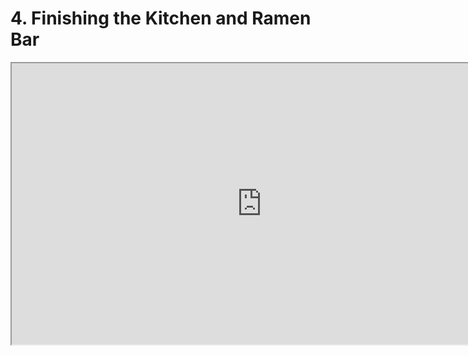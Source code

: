 # 4. Finishing the Kitchen and Ramen Bar

<p><iframe src="https://www.youtube.com/embed/_NPGvLyjzx8?rel=0" width="800" height="450" allowfullscreen="allowfullscreen" allow="accelerometer; autoplay; clipboard-write; encrypted-media; gyroscope; picture-in-picture"></iframe></p>